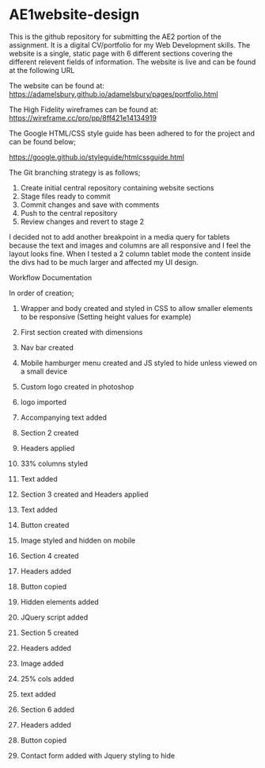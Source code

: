 # AE1website-design
This is the github repository for submitting the AE2 portion of the assignment. It is a digital CV/portfolio for my Web Development skills. The website is a single, static page with 6 different sections covering the different relevent fields of information. The website is live and can be found at the following URL

The website can be found at: https://adamelsbury.github.io/adamelsbury/pages/portfolio.html

The High Fidelity wireframes can be found at: https://wireframe.cc/pro/pp/8ff421e14134919

The Google HTML/CSS style guide has been adhered to for the project and can be found below;

https://google.github.io/styleguide/htmlcssguide.html

The Git branching strategy is as follows;

1.	Create initial central repository containing website sections
2.	Stage files ready to commit 
3.	Commit changes and save with comments
4.	Push to the central repository
5.	Review changes and revert to stage 2


I decided not to add another breakpoint in a media query for tablets because the text and images and columns are all responsive and I feel the layout looks fine. When I tested a 2 column tablet mode the content inside the divs had to be much larger and affected my UI design.

Workflow Documentation

In order of creation;

1. Wrapper and body created and styled in CSS to allow smaller elements to be responsive (Setting height values for example)
2. First section created with dimensions
3. Nav bar created 
4. Mobile hamburger menu created and JS styled to hide unless viewed on a small device
3. Custom logo created in photoshop
4. logo imported 
5. Accompanying text added

6. Section 2 created
7. Headers applied
8. 33% columns styled
9. Text added


7. Section 3 created and Headers applied
8. Text added
9. Button created
10. Image styled and hidden on mobile

11. Section 4 created
12. Headers added
13. Button copied
14. Hidden elements added
15. JQuery script added

16. Section 5 created
17. Headers added
18. Image added
19. 25% cols added
20. text added

21. Section 6 added
22. Headers added
23. Button copied
24. Contact form added with Jquery styling to hide 
